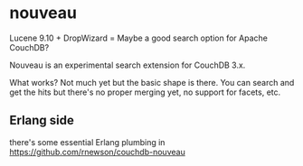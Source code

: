 # nouveau
Lucene 9.10 + DropWizard = Maybe a good search option for Apache CouchDB?

Nouveau is an experimental search extension for CouchDB 3.x.

What works? Not much yet but the basic shape is there. You can search and get the hits but
there's no proper merging yet, no support for facets, etc.


## Erlang side

there's some essential Erlang plumbing in https://github.com/rnewson/couchdb-nouveau
